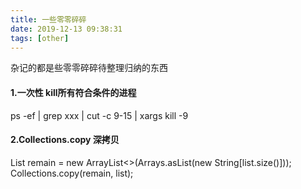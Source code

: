 ```yaml
---
title: 一些零零碎碎
date: 2019-12-13 09:38:31
tags: [other]
---
```




杂记的都是些零零碎碎待整理归纳的东西


#### 1.一次性 kill所有符合条件的进程

ps -ef | grep xxx | cut -c 9-15 | xargs kill -9


#### 2.Collections.copy 深拷贝

List<String> remain = new ArrayList<>(Arrays.asList(new String[list.size()]));
Collections.copy(remain, list);
